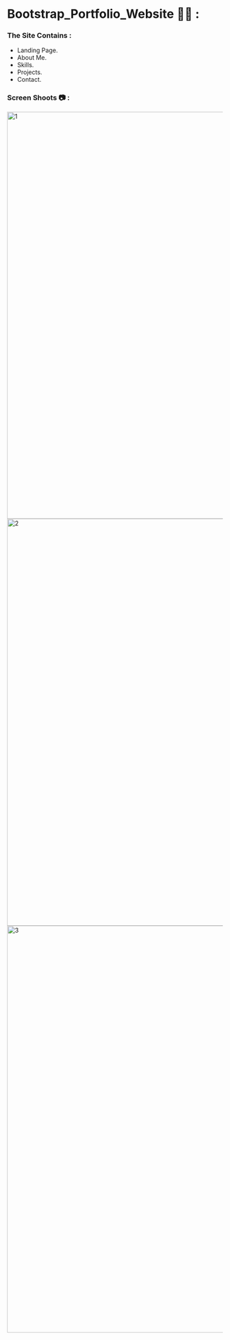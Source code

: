 # Bootstrap_Portfolio_Website 🧑🏻 :

### The Site Contains :

- Landing Page.
- About Me.
- Skills.
- Projects.
- Contact.

### Screen Shoots 📷 :


<img width="948" alt="1" src="https://github.com/moadhamousti/Bootstrap/assets/118165767/2d936fe2-5b7c-42e8-bbd0-67d17b76456b">

<img width="948" alt="2" src="https://github.com/moadhamousti/Bootstrap/assets/118165767/d213877b-f15d-4a26-bd14-d8261ff09498">

<img width="948" alt="3" src="https://github.com/moadhamousti/Bootstrap/assets/118165767/2fb8485f-3973-48ef-a17c-6b8bdf9843b9">
